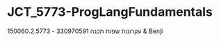 JCT_5773-ProgLangFundamentals
=============================

150060.2.5773 - עקרונות שפות תכנה
330970591 & Benji

